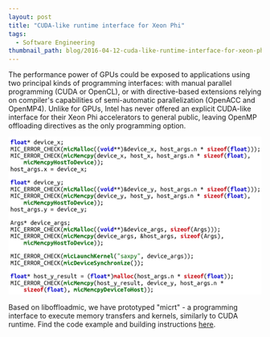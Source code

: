 ```yaml
---
layout: post
title: "CUDA-like runtime interface for Xeon Phi"
tags:
  - Software Engineering
thumbnail_path: blog/2016-04-12-cuda-like-runtime-interface-for-xeon-phi/micrt.png
---
```


The performance power of GPUs could be exposed to applications using two principal kinds of programming interfaces: with manual parallel programming (CUDA or OpenCL), or with directive-based extensions relying on compiler's capabilities of semi-automatic parallelization (OpenACC and OpenMP4). Unlike for GPUs, Intel has never offered an explicit CUDA-like interface for their Xeon Phi accelerators to general public, leaving OpenMP offloading directives as the only programming option.

![alt text](\assets\img\blog\2016-04-12-cuda-like-runtime-interface-for-xeon-phi\micrt.png "Logo Title Text 1")

Based on liboffloadmic, we have prototyped "micrt" - a programming interface to execute memory transfers and kernels, similarly to CUDA runtime. Find the code example and building instructions [here](https://github.com/apc-llc/liboffloadmic).
